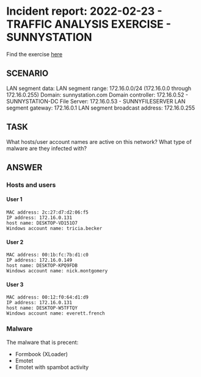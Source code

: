 # Incident report: 2022-02-23 - TRAFFIC ANALYSIS EXERCISE - SUNNYSTATION
Find the exercise [here](https://www.malware-traffic-analysis.net/2022/02/23/index.html)

## SCENARIO

LAN segment data:
LAN segment range:  172.16.0.0/24 (172.16.0.0 through 172.16.0.255)
Domain:  sunnystation.com
Domain controller:  172.16.0.52 - SUNNYSTATION-DC
File Server:  172.16.0.53 - SUNNYFILESERVER
LAN segment gateway:  172.16.0.1
LAN segment broadcast address:  172.16.0.255

## TASK
What hosts/user account names are active on this network?
What type of malware are they infected with?

## ANSWER

### Hosts and users
#### User 1
    MAC address: 2c:27:d7:d2:06:f5
    IP address: 172.16.0.131
    host name: DESKTOP-VD151O7
    Windows account name: tricia.becker
#### User 2
    MAC address: 00:1b:fc:7b:d1:c0
    IP address: 172.16.0.149
    host name: DESKTOP-KPQ9FDB
    Windows account name: nick.montgomery
#### User 3
    MAC address: 00:12:f0:64:d1:d9
    IP address: 172.16.0.131
    host name: DESKTOP-W5TFTQY
    Windows account name: everett.french

### Malware
The malware that is precent:
- Formbook (XLoader)
- Emotet
- Emotet with spambot activity